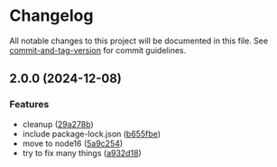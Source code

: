 # Changelog

All notable changes to this project will be documented in this file. See [commit-and-tag-version](https://github.com/absolute-version/commit-and-tag-version) for commit guidelines.

## 2.0.0 (2024-12-08)


### Features

* cleanup ([29a278b](https://github.com/Doc94/upload-file-action/commit/29a278bcf96ad20cb77a0ccecfae54628c00c238))
* include package-lock.json ([b655fbe](https://github.com/Doc94/upload-file-action/commit/b655fbeb1512f77f35d1bdb2ca83b262a20b8900))
* move to node16 ([5a9c254](https://github.com/Doc94/upload-file-action/commit/5a9c254f7c81ee07f2f375132a15ec9aa6a4c9b7))
* try to fix many things ([a932d18](https://github.com/Doc94/upload-file-action/commit/a932d188246c620da61848ada6d5948c067de699))
